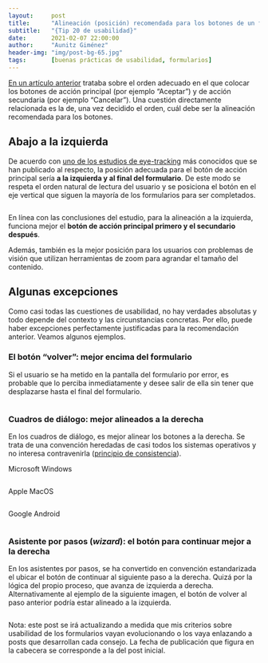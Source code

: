 ```yaml
---
layout:     post
title:      "Alineación (posición) recomendada para los botones de un formulario"
subtitle:   "{Tip 20 de usabilidad}"
date:       2021-02-07 22:00:00
author:     "Aunitz Giménez"
header-img: "img/post-bg-65.jpg"
tags:       [buenas prácticas de usabilidad, formularios]
---
```


<p><a href="{{ site.baseurl }}{% post_url 2020-02-20-tip-18-botones-aceptar-cancelar-orden %}">En un artículo anterior</a> trataba sobre el orden adecuado en el que colocar los botones de acción principal (por ejemplo “Aceptar”) y de acción secundaria (por ejemplo “Cancelar”). Una cuestión directamente relacionada es la de, una vez decidido el orden, cuál debe ser la alineación recomendada para los botones.</p>

<h2>Abajo a la izquierda</h2>
<p>De acuerdo con <a href="https://www.lukew.com/ff/entry.asp?571" target="_blank" rel="noopener noreferrer">uno de los estudios de eye-tracking</a> más conocidos que se han publicado al respecto, la posición adecuada para el botón de acción principal sería <strong>a la izquierda y al final del formulario</strong>. De este modo se respeta el orden natural de lectura del usuario y se posiciona el botón en el eje vertical que siguen la mayoría de los formularios para ser completados.</p>

<p><img src="{{ site.baseurl }}/img/alineacion-botones-formulario-01.png" alt=""></p>

<p>En línea con las conclusiones del estudio, para la alineación a la izquierda, funciona mejor el <strong>botón de acción principal primero y el secundario después</strong>.</p>

<p>Además, también es la mejor posición para los usuarios con problemas de visión que utilizan herramientas de zoom para agrandar el tamaño del contenido.</p>

<h2>Algunas excepciones</h2>
<p>Como casi todas las cuestiones de usabilidad, no hay verdades absolutas y todo depende del contexto y las circunstancias concretas. Por ello, puede haber excepciones perfectamente justificadas para la recomendación anterior. Veamos algunos ejemplos.</p>

<h3>El botón “volver”: mejor encima del formulario</h3>
<p>Si el usuario se ha metido en la pantalla del formulario por error, es probable que lo perciba inmediatamente y desee salir de ella sin tener que desplazarse hasta el final del formulario.</p>

<p><img src="{{ site.baseurl }}/img/alineacion-botones-formulario-02.png" alt=""></p>

<h3>Cuadros de diálogo: mejor alineados a la derecha</h3>
<p>En los cuadros de diálogo, es mejor alinear los botones a la derecha. Se trata de una convención heredadas de casi todos los sistemas operativos y no interesa contravenirla (<a href="{{ site.baseurl }}{% post_url 2017-01-18-principios-usabilidad %}">principio de consistencia</a>).</p>

<p>Microsoft Windows</p>
<p><img src="{{ site.baseurl }}/img/botones-aceptar-cancelar-orden-03.png" alt=""></p>

<p>Apple MacOS</p>
<p><img src="{{ site.baseurl }}/img/botones-aceptar-cancelar-orden-04.png" alt=""></p>

<p>Google Android</p>
<p><img src="{{ site.baseurl }}/img/botones-aceptar-cancelar-orden-05.png" alt=""></p>

<h3>Asistente por pasos (<em>wizard</em>): el botón para continuar mejor a la derecha</h3>
<p>En los asistentes por pasos, se ha convertido en convención estandarizada el ubicar el botón de continuar al siguiente paso a la derecha. Quizá por la lógica del propio proceso, que avanza de izquierda a derecha. Alternativamente al ejemplo de la siguiente imagen, el botón de volver al paso anterior podría estar alineado a la izquierda.</p>

<p><img src="{{ site.baseurl }}/img/alineacion-botones-formulario-03.png" alt=""></p>

<p class="small">Nota: este post se irá actualizando a medida que mis criterios sobre usabilidad de los formularios vayan evolucionando o los vaya enlazando a posts que desarrollan cada consejo. La fecha de publicación que figura en la cabecera se corresponde a la del post inicial.</p>
